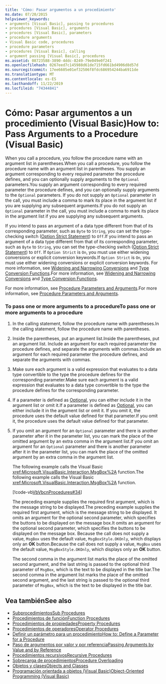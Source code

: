 ```yaml
---
title: 'Cómo: Pasar argumentos a un procedimiento'
ms.date: 07/20/2015
helpviewer_keywords:
- arguments [Visual Basic], passing to procedures
- procedures [Visual Basic], arguments
- procedures [Visual Basic], parameters
- procedure arguments
- Visual Basic code, procedures
- procedure parameters
- procedures [Visual Basic], calling
- argument passing [Visual Basic], procedures
ms.assetid: 08723588-3890-4ddc-8249-79e049e0f241
ms.openlocfilehash: 0267eed7c145988d61de715fd661bd4906d8d57d
ms.sourcegitcommit: 17ee6605e01ef32506f8fdc686954244ba6911de
ms.translationtype: MT
ms.contentlocale: es-ES
ms.lasthandoff: 11/22/2019
ms.locfileid: "74344841"
---
```

# <a name="how-to-pass-arguments-to-a-procedure-visual-basic"></a><span data-ttu-id="f1ba5-102">Cómo: Pasar argumentos a un procedimiento (Visual Basic)</span><span class="sxs-lookup"><span data-stu-id="f1ba5-102">How to: Pass Arguments to a Procedure (Visual Basic)</span></span>
<span data-ttu-id="f1ba5-103">When you call a procedure, you follow the procedure name with an argument list in parentheses.</span><span class="sxs-lookup"><span data-stu-id="f1ba5-103">When you call a procedure, you follow the procedure name with an argument list in parentheses.</span></span> <span data-ttu-id="f1ba5-104">You supply an argument corresponding to every required parameter the procedure defines, and you can optionally supply arguments to the `Optional` parameters.</span><span class="sxs-lookup"><span data-stu-id="f1ba5-104">You supply an argument corresponding to every required parameter the procedure defines, and you can optionally supply arguments to the `Optional` parameters.</span></span> <span data-ttu-id="f1ba5-105">If you do not supply an `Optional` parameter in the call, you must include a comma to mark its place in the argument list if you are supplying any subsequent arguments.</span><span class="sxs-lookup"><span data-stu-id="f1ba5-105">If you do not supply an `Optional` parameter in the call, you must include a comma to mark its place in the argument list if you are supplying any subsequent arguments.</span></span>  
  
 <span data-ttu-id="f1ba5-106">If you intend to pass an argument of a data type different from that of its corresponding parameter, such as `Byte` to `String`, you can set the type-checking switch ([Option Strict Statement](../../../../visual-basic/language-reference/statements/option-strict-statement.md)) to `Off`.</span><span class="sxs-lookup"><span data-stu-id="f1ba5-106">If you intend to pass an argument of a data type different from that of its corresponding parameter, such as `Byte` to `String`, you can set the type-checking switch ([Option Strict Statement](../../../../visual-basic/language-reference/statements/option-strict-statement.md)) to `Off`.</span></span> <span data-ttu-id="f1ba5-107">If `Option Strict` is `On`, you must use either widening conversions or explicit conversion keywords.</span><span class="sxs-lookup"><span data-stu-id="f1ba5-107">If `Option Strict` is `On`, you must use either widening conversions or explicit conversion keywords.</span></span> <span data-ttu-id="f1ba5-108">For more information, see [Widening and Narrowing Conversions](../../../../visual-basic/programming-guide/language-features/data-types/widening-and-narrowing-conversions.md) and [Type Conversion Functions](../../../../visual-basic/language-reference/functions/type-conversion-functions.md).</span><span class="sxs-lookup"><span data-stu-id="f1ba5-108">For more information, see [Widening and Narrowing Conversions](../../../../visual-basic/programming-guide/language-features/data-types/widening-and-narrowing-conversions.md) and [Type Conversion Functions](../../../../visual-basic/language-reference/functions/type-conversion-functions.md).</span></span>  
  
 <span data-ttu-id="f1ba5-109">For more information, see [Procedure Parameters and Arguments](./procedure-parameters-and-arguments.md).</span><span class="sxs-lookup"><span data-stu-id="f1ba5-109">For more information, see [Procedure Parameters and Arguments](./procedure-parameters-and-arguments.md).</span></span>  
  
### <a name="to-pass-one-or-more-arguments-to-a-procedure"></a><span data-ttu-id="f1ba5-110">To pass one or more arguments to a procedure</span><span class="sxs-lookup"><span data-stu-id="f1ba5-110">To pass one or more arguments to a procedure</span></span>  
  
1. <span data-ttu-id="f1ba5-111">In the calling statement, follow the procedure name with parentheses.</span><span class="sxs-lookup"><span data-stu-id="f1ba5-111">In the calling statement, follow the procedure name with parentheses.</span></span>  
  
2. <span data-ttu-id="f1ba5-112">Inside the parentheses, put an argument list.</span><span class="sxs-lookup"><span data-stu-id="f1ba5-112">Inside the parentheses, put an argument list.</span></span> <span data-ttu-id="f1ba5-113">Include an argument for each required parameter the procedure defines, and separate the arguments with commas.</span><span class="sxs-lookup"><span data-stu-id="f1ba5-113">Include an argument for each required parameter the procedure defines, and separate the arguments with commas.</span></span>  
  
3. <span data-ttu-id="f1ba5-114">Make sure each argument is a valid expression that evaluates to a data type convertible to the type the procedure defines for the corresponding parameter.</span><span class="sxs-lookup"><span data-stu-id="f1ba5-114">Make sure each argument is a valid expression that evaluates to a data type convertible to the type the procedure defines for the corresponding parameter.</span></span>  
  
4. <span data-ttu-id="f1ba5-115">If a parameter is defined as [Optional](../../../../visual-basic/language-reference/modifiers/optional.md), you can either include it in the argument list or omit it.</span><span class="sxs-lookup"><span data-stu-id="f1ba5-115">If a parameter is defined as [Optional](../../../../visual-basic/language-reference/modifiers/optional.md), you can either include it in the argument list or omit it.</span></span> <span data-ttu-id="f1ba5-116">If you omit it, the procedure uses the default value defined for that parameter.</span><span class="sxs-lookup"><span data-stu-id="f1ba5-116">If you omit it, the procedure uses the default value defined for that parameter.</span></span>  
  
5. <span data-ttu-id="f1ba5-117">If you omit an argument for an `Optional` parameter and there is another parameter after it in the parameter list, you can mark the place of the omitted argument by an extra comma in the argument list.</span><span class="sxs-lookup"><span data-stu-id="f1ba5-117">If you omit an argument for an `Optional` parameter and there is another parameter after it in the parameter list, you can mark the place of the omitted argument by an extra comma in the argument list.</span></span>  
  
     <span data-ttu-id="f1ba5-118">The following example calls the Visual Basic <xref:Microsoft.VisualBasic.Interaction.MsgBox%2A> function.</span><span class="sxs-lookup"><span data-stu-id="f1ba5-118">The following example calls the Visual Basic <xref:Microsoft.VisualBasic.Interaction.MsgBox%2A> function.</span></span>  
  
     [!code-vb[VbVbcnProcedures#34](~/samples/snippets/visualbasic/VS_Snippets_VBCSharp/VbVbcnProcedures/VB/Class1.vb#34)]  
  
     <span data-ttu-id="f1ba5-119">The preceding example supplies the required first argument, which is the message string to be displayed.</span><span class="sxs-lookup"><span data-stu-id="f1ba5-119">The preceding example supplies the required first argument, which is the message string to be displayed.</span></span> <span data-ttu-id="f1ba5-120">It omits an argument for the optional second parameter, which specifies the buttons to be displayed on the message box.</span><span class="sxs-lookup"><span data-stu-id="f1ba5-120">It omits an argument for the optional second parameter, which specifies the buttons to be displayed on the message box.</span></span> <span data-ttu-id="f1ba5-121">Because the call does not supply a value, `MsgBox` uses the default value, `MsgBoxStyle.OKOnly`, which displays only an **OK** button.</span><span class="sxs-lookup"><span data-stu-id="f1ba5-121">Because the call does not supply a value, `MsgBox` uses the default value, `MsgBoxStyle.OKOnly`, which displays only an **OK** button.</span></span>  
  
     <span data-ttu-id="f1ba5-122">The second comma in the argument list marks the place of the omitted second argument, and the last string is passed to the optional third parameter of `MsgBox`, which is the text to be displayed in the title bar.</span><span class="sxs-lookup"><span data-stu-id="f1ba5-122">The second comma in the argument list marks the place of the omitted second argument, and the last string is passed to the optional third parameter of `MsgBox`, which is the text to be displayed in the title bar.</span></span>  
  
## <a name="see-also"></a><span data-ttu-id="f1ba5-123">Vea también</span><span class="sxs-lookup"><span data-stu-id="f1ba5-123">See also</span></span>

- [<span data-ttu-id="f1ba5-124">Subprocedimientos</span><span class="sxs-lookup"><span data-stu-id="f1ba5-124">Sub Procedures</span></span>](./sub-procedures.md)
- [<span data-ttu-id="f1ba5-125">Procedimientos de función</span><span class="sxs-lookup"><span data-stu-id="f1ba5-125">Function Procedures</span></span>](./function-procedures.md)
- [<span data-ttu-id="f1ba5-126">Procedimientos de propiedades</span><span class="sxs-lookup"><span data-stu-id="f1ba5-126">Property Procedures</span></span>](./property-procedures.md)
- [<span data-ttu-id="f1ba5-127">Procedimientos de operadores</span><span class="sxs-lookup"><span data-stu-id="f1ba5-127">Operator Procedures</span></span>](./operator-procedures.md)
- [<span data-ttu-id="f1ba5-128">Definir un parámetro para un procedimiento</span><span class="sxs-lookup"><span data-stu-id="f1ba5-128">How to: Define a Parameter for a Procedure</span></span>](./how-to-define-a-parameter-for-a-procedure.md)
- [<span data-ttu-id="f1ba5-129">Paso de argumentos por valor y por referencia</span><span class="sxs-lookup"><span data-stu-id="f1ba5-129">Passing Arguments by Value and by Reference</span></span>](./passing-arguments-by-value-and-by-reference.md)
- [<span data-ttu-id="f1ba5-130">Procedimientos recursivos</span><span class="sxs-lookup"><span data-stu-id="f1ba5-130">Recursive Procedures</span></span>](./recursive-procedures.md)
- [<span data-ttu-id="f1ba5-131">Sobrecarga de procedimientos</span><span class="sxs-lookup"><span data-stu-id="f1ba5-131">Procedure Overloading</span></span>](./procedure-overloading.md)
- [<span data-ttu-id="f1ba5-132">Objetos y clases</span><span class="sxs-lookup"><span data-stu-id="f1ba5-132">Objects and Classes</span></span>](../../../../visual-basic/programming-guide/language-features/objects-and-classes/index.md)
- [<span data-ttu-id="f1ba5-133">Programación orientada a objetos (Visual Basic)</span><span class="sxs-lookup"><span data-stu-id="f1ba5-133">Object-Oriented Programming (Visual Basic)</span></span>](../../concepts/object-oriented-programming.md)
